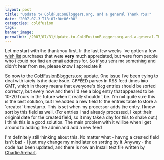 ```yaml
---
layout: post
title: "Update to ColdFusionBloggers.org, and a general Thank You!"
date: "2007-07-31T18:07:00+06:00"
categories: coldfusion 
tags: 
banner_image: 
permalink: /2007/07/31/Update-to-ColdFusionBloggersorg-and-a-general-Thank-You
---
```


Let me start with the thank you first. In the last few weeks I've gotten a few <a href="http://www.amazon.com/gp/registry/wishlist/ref=yourlists_pop_1/002-1385569-4322431">wish list</a> purchases that were <b>very</b> much appreciated, but were from people who I could not find an email address for. So if you sent me something and didn't hear from me, please know I appreciate it. 

So now to the <a href="http://www.coldfusionbloggers.org">ColdFusionBloggers.org</a> update. One issue I've been trying to deal with lately is the date issue. CFFEED parses in RSS feed times into GMT, which in theory means that everyone's blog entries should be sorted correctly, but every now and then I'd see a blog entry that appeared to be 10-20 hours in the future when it really shouldn't be. I'm not quite sure this is the best solution, but I've added a new field to the entries table to store a 'created' timestamp. This is set when my processor adds the entry. I know sort by this field as well. (For entries I had already processed, I kept their original date for the created field, so it may take a day for this to shake out.) I think this is a good solution. The main problem with it will be when I get around to adding the admin and add a new feed. 

I'm definitely still thinking about this. No matter what - having a created field isn't bad - I just may change my mind later on sorting by it. Anyway - the code has been updated, and there is now an Install text file written by <a href="http://carehart.org/">Charlie Arehart</a>.